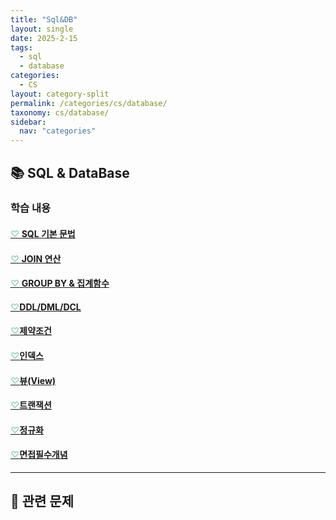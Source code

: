 ```yaml
---
title: "Sql&DB"
layout: single
date: 2025-2-15
tags: 
  - sql
  - database
categories: 
  - CS
layout: category-split
permalink: /categories/cs/database/
taxonomy: cs/database/
sidebar:
  nav: "categories"
---
```



## 📚 SQL & DataBase

### 학습 내용

#### <a href="#" data-content="/assets/contents/cs/sql-grammer.md"><span style="color: #9bd6bd;">♡</span> SQL 기본 문법</a>

#### <a href="#" data-content="/assets/contents/cs/join.md"><span style="color: #9bd6bd;">♡</span> JOIN 연산</a>

#### <a href="#" data-content="/assets/contents/cs/group-by.md"><span style="color: #9bd6bd;">♡</span> GROUP BY & 집계함수</a>

#### <a href="#" data-content="/assets/contents/cs/ddl-dml-dcl.md"><span style="color: #9bd6bd;">♡</span>DDL/DML/DCL</a>

#### <a href="#" data-content="/assets/contents/cs/constraints.md"><span style="color: #9bd6bd;">♡</span>제약조건</a>

#### <a href="#" data-content="/assets/contents/cs/index.md"><span style="color: #9bd6bd;">♡</span>인덱스</a>

#### <a href="#" data-content="/assets/contents/cs/view.md"><span style="color: #9bd6bd;">♡</span>뷰(View)</a>

#### <a href="#" data-content="/assets/contents/cs/transaction.md"><span style="color: #9bd6bd;">♡</span>트랜잭션</a>

#### <a href="#" data-content="/assets/contents/cs/normalize.md"><span style="color: #9bd6bd;">♡</span>정규화</a>

#### <a href="#" data-content="/assets/contents/cs/sql-intervew.md"><span style="color: #9bd6bd;">♡</span>면접필수개념</a>


---

## 📝 관련 문제

